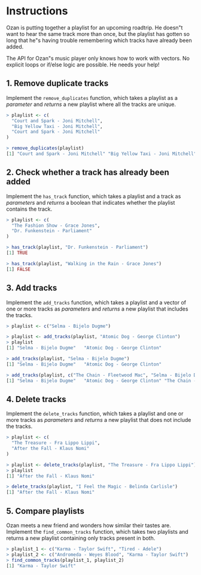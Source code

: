 # Instructions

Ozan is putting together a playlist for an upcoming roadtrip. He doesn"t want to hear the same track more than once, but the playlist has gotten so long that he"s having trouble remembering which tracks have already been added.

The API for Ozan"s music player only knows how to work with vectors. No explicit loops or if/else logic are possible. He needs your help!

## 1. Remove duplicate tracks

Implement the `remove_duplicates` function, which takes a playlist as a _parameter_ and _returns_ a new playlist where all the tracks are unique.

```R
> playlist <- c(
  "Court and Spark - Joni Mitchell",
  "Big Yellow Taxi - Joni Mitchell",
  "Court and Spark - Joni Mitchell"
)

> remove_duplicates(playlist)
[1] "Court and Spark - Joni Mitchell" "Big Yellow Taxi - Joni Mitchell"
```

## 2. Check whether a track has already been added

Implement the `has_track` function, which takes a playlist and a track as _parameters_ and _returns_ a boolean that indicates whether the playlist contains the track.

```R
> playlist <- c(
  "The Fashion Show - Grace Jones",
  "Dr. Funkenstein - Parliament"
)

> has_track(playlist, "Dr. Funkenstein - Parliament")
[1] TRUE

> has_track(playlist, "Walking in the Rain - Grace Jones")
[1] FALSE
```

## 3. Add tracks

Implement the `add_tracks` function, which takes a playlist and a vector of one or more tracks as _parameters_ and _returns_ a new playlist that includes the tracks.

```R
> playlist <- c("Selma - Bijelo Dugme")

> playlist <- add_tracks(playlist, "Atomic Dog - George Clinton")
> playlist
[1] "Selma - Bijelo Dugme"   "Atomic Dog - George Clinton"

> add_tracks(playlist, "Selma - Bijelo Dugme")
[1] "Selma - Bijelo Dugme"   "Atomic Dog - George Clinton"

> add_tracks(playlist, c("The Chain - Fleetwood Mac", "Selma - Bijelo Dugme"))
[1] "Selma - Bijelo Dugme"   "Atomic Dog - George Clinton" "The Chain - Fleetwood Mac"  

```

## 4. Delete tracks

Implement the `delete_tracks` function, which takes a playlist and one or more tracks as _parameters_ and _returns_ a new playlist that does not include the tracks.

```R
> playlist <- c(
  "The Treasure - Fra Lippo Lippi",
  "After the Fall - Klaus Nomi"
)

> playlist <- delete_tracks(playlist, "The Treasure - Fra Lippo Lippi")
> playlist
[1] "After the Fall - Klaus Nomi"

> delete_tracks(playlist, "I Feel the Magic - Belinda Carlisle")
[1] "After the Fall - Klaus Nomi"
```

## 5. Compare playlists

Ozan meets a new friend and wonders how similar their tastes are. 
Implement the `find_common_tracks` function, which takes two playlists and returns a new playlist containing only tracks present in both.

```R
> playlist_1 <- c("Karma - Taylor Swift", "Tired - Adele")
> playlist_2 <- c("Andromeda - Weyes Blood", "Karma - Taylor Swift")
> find_common_tracks(playlist_1, playlist_2)
[1] "Karma - Taylor Swift"
````
